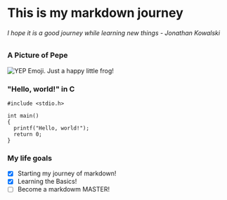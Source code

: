 # This is my markdown journey
###### I hope it is a good journey while learning new things - Jonathan Kowalski

### A Picture of Pepe
![YEP Emoji. Just a happy little frog!](https://ih1.redbubble.net/image.2852338122.5461/raf,360x360,075,t,fafafa:ca443f4786.jpg)

### "Hello, world!" in C
```
#include <stdio.h>

int main()
{
  printf("Hello, world!");
  return 0;
}
```

### My life goals
- [X] Starting my journey of markdown!
- [X] Learning the Basics!
- [ ] Become a markdowm MASTER! 
